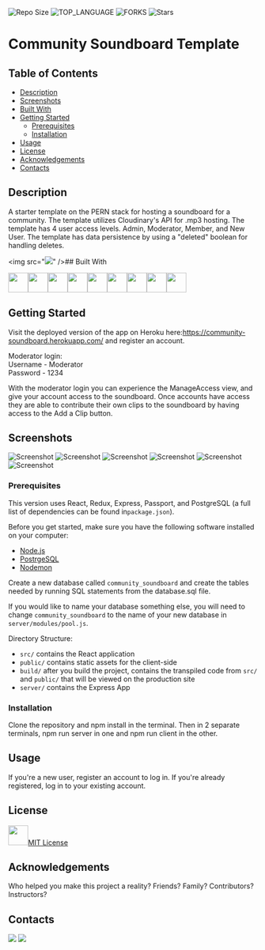![Repo Size](https://img.shields.io/github/languages/code-size/https://github.com/husomichael/https://github.com/husomichael/Community-Soundboard.svg?style=for-the-badge) ![TOP_LANGUAGE](https://img.shields.io/github/languages/top/https://github.com/husomichael/https://github.com/husomichael/Community-Soundboard.svg?style=for-the-badge) ![FORKS](https://img.shields.io/github/forks/https://github.com/husomichael/https://github.com/husomichael/Community-Soundboard.svg?style=for-the-badge&social) ![Stars](https://img.shields.io/github/stars/https://github.com/husomichael/https://github.com/husomichael/Community-Soundboard.svg?style=for-the-badge)
    
# Community Soundboard Template

## Table of Contents

- [Description](#description)
- [Screenshots](#screenshots)
- [Built With](#built-with)
- [Getting Started](#getting-started)
  - [Prerequisites](#prerequisites)
  - [Installation](#installation)
- [Usage](#usage)
- [License](#license)
- [Acknowledgements](#acknowledgements)
- [Contacts](#contacts)

## Description

A starter template on the PERN stack for hosting a soundboard for a community. The template utilizes Cloudinary's API for .mp3 hosting. The template has 4 user access levels. Admin, Moderator, Member, and New User. The template has data persistence by using a "deleted" boolean for handling deletes.

<img src="<img src="https://community-soundboard.herokuapp.com/" />" />## Built With

<a href="https://developer.mozilla.org/en-US/docs/Web/CSS"><img src="https://raw.githubusercontent.com/devicons/devicon/master/icons/css3/css3-original.svg" height="40px" width="40px" /></a><a href="https://www.heroku.com/"><img src="https://raw.githubusercontent.com/devicons/devicon/master/icons/heroku/heroku-original.svg" height="40px" width="40px" /></a><a href="https://developer.mozilla.org/en-US/docs/Web/HTML"><img src="https://raw.githubusercontent.com/devicons/devicon/master/icons/html5/html5-original.svg" height="40px" width="40px" /></a><a href="https://developer.mozilla.org/en-US/docs/Web/JavaScript"><img src="https://raw.githubusercontent.com/devicons/devicon/master/icons/javascript/javascript-original.svg" height="40px" width="40px" /></a><a href="https://material-ui.com/"><img src="https://raw.githubusercontent.com/devicons/devicon/master/icons/materialui/materialui-original.svg" height="40px" width="40px" /></a><a href="https://nodejs.org/en/"><img src="https://raw.githubusercontent.com/devicons/devicon/master/icons/nodejs/nodejs-original.svg" height="40px" width="40px" /></a><a href="https://www.postgresql.org/"><img src="https://raw.githubusercontent.com/devicons/devicon/master/icons/postgresql/postgresql-original.svg" height="40px" width="40px" /></a><a href="https://reactjs.org/"><img src="https://raw.githubusercontent.com/devicons/devicon/master/icons/react/react-original-wordmark.svg" height="40px" width="40px" /></a><a href="https://redux.js.org/"><img src="https://raw.githubusercontent.com/devicons/devicon/master/icons/redux/redux-original.svg" height="40px" width="40px" /></a>

## Getting Started

Visit the deployed version of the app on Heroku here:https://community-soundboard.herokuapp.com/ and register an account.

Moderator login:  
Username - Moderator  
Password - 1234  

With the moderator login you can experience the ManageAccess view, and give your account access to the soundboard. Once accounts have access they are able to contribute their own clips to the soundboard by having access to the Add a Clip button.

## Screenshots

![Screenshot](./public/images/LandingPage.png)
![Screenshot](./public/images/Soundboard.png)
![Screenshot](./public/images/UploadModal.png)
![Screenshot](./public/images/DeletedClips.png)
![Screenshot](./public/images/ManageAccess.png)
![Screenshot](./public/images/SelectedUserAccess.png)

### Prerequisites

This version uses React, Redux, Express, Passport, and PostgreSQL (a full list of dependencies can be found in`package.json`).

Before you get started, make sure you have the following software installed on your computer:

- [Node.js](https://nodejs.org/en/)
- [PostrgeSQL](https://www.postgresql.org/)
- [Nodemon](https://nodemon.io/)

Create a new database called `community_soundboard` and create the tables needed by running SQL statements from the database.sql file.

If you would like to name your database something else, you will need to change `community_soundboard` to the name of your new database in `server/modules/pool.js`.

Directory Structure:

- `src/` contains the React application
- `public/` contains static assets for the client-side
- `build/` after you build the project, contains the transpiled code from `src/` and `public/` that will be viewed on the production site
- `server/` contains the Express App



### Installation

Clone the repository and npm install in the terminal. Then in 2 separate terminals, npm run server in one and npm run client in the other.

## Usage

If you're a new user, register an account to log in. If you're already registered, log in to your existing account.


## License

<a href="https://choosealicense.com/licenses/mit/"><img src="https://raw.githubusercontent.com/johnturner4004/readme-generator/master/src/components/assets/images/mit.svg" height=40 />MIT License</a>

## Acknowledgements

Who helped you make this project a reality? Friends? Family? Contributors? Instructors?

## Contacts

<a href="https://www.linkedin.com/in/https://www.linkedin.com/in/michael-huso/"><img src="https://img.shields.io/badge/LinkedIn-0077B5?style=for-the-badge&logo=linkedin&logoColor=white" /></a>  <a href="mailto:husomichael@gmail.com"><img src=https://raw.githubusercontent.com/johnturner4004/readme-generator/master/src/components/assets/images/email_me_button_icon_151852.svg /></a>
